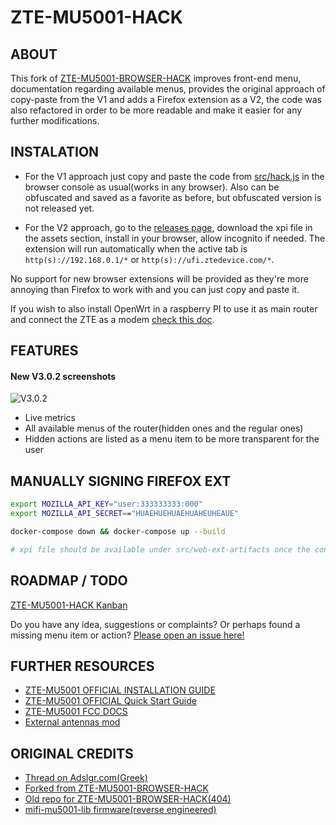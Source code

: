 # ZTE-MU5001-HACK

## ABOUT

This fork of [ZTE-MU5001-BROWSER-HACK](https://github.com/githubxbox/ZTE-MU5001-BROWSER-HACK]) improves front-end menu, documentation regarding available menus, provides the original approach of copy-paste from the V1 and adds a Firefox extension as a V2, the code was also refactored in order to be more readable and make it easier for any further modifications.

## INSTALATION

- For the V1 approach just copy and paste the code from [src/hack.js](src/hack.js) in the browser console as usual(works in any browser). Also can be obfuscated and saved as a favorite as before, but obfuscated version is not released yet.

- For the V2 approach, go to the [releases page](https://github.com/the-harry/ZTE-MU5001-HACK/releases), download the xpi file in the assets section, install in your browser, allow incognito if needed. The extension will run automatically when the active tab is `http(s)://192.168.0.1/*` or `http(s)://ufi.ztedevice.com/*`.

No support for new browser extensions will be provided as they're more annoying than Firefox to work with and you can just copy and paste it.

If you wish to also install OpenWrt in a raspberry PI to use it as main router and connect the ZTE as a modem [check this doc](openwrt/README.md).

## FEATURES

#### New V3.0.2 screenshots

![V3.0.2](https://github.com/ZTETool/ZTE-MU5001-HACK/assets/38408536/e1565d82-2e8a-4712-beeb-3b75f700551f)

- Live metrics
- All available menus of the router(hidden ones and the regular ones)
- Hidden actions are listed as a menu item to be more transparent for the user

## MANUALLY SIGNING FIREFOX EXT

```bash
export MOZILLA_API_KEY="user:333333333:000"
export MOZILLA_API_SECRET=="HUAEHUEHUAEHUAHEUHEAUE"

docker-compose down && docker-compose up --build

# xpi file should be available under src/web-ext-artifacts once the container exits
```

## ROADMAP / TODO

[ZTE-MU5001-HACK Kanban](https://github.com/users/the-harry/projects/4/views/2)

Do you have any idea, suggestions or complaints? Or perhaps found a missing menu item or action? [Please open an issue here!](https://github.com/the-harry/ZTE-MU5001-HACK/issues)

## FURTHER RESOURCES

- [ZTE-MU5001 OFFICIAL INSTALLATION GUIDE](https://oss.ztedevices.com/prod/cn/direct/hk/mu5001/MU5001%20User%20Guide%20-0115-1.pdf)
- [ZTE-MU5001 OFFICIAL Quick Start Guide](https://oss.ztedevices.com/prod/cn/direct/hk/mu5001/MU5001%20User%20Guide%20-0115-1.pdf)
- [ZTE-MU5001 FCC DOCS](https://fcc.report/FCC-ID/SRQ-MU5001)
- [External antennas mod](https://web.archive.org/web/20240105132050/https://router-mods.co.uk/product/zte-mu5001-5g-mobile-mifi-router-modification-services/)

## ORIGINAL CREDITS

- [Thread on Adslgr.com(Greek)](https://www.adslgr.com/forum/threads/1220156-%CE%9Cifi-mu5001-Secret-settings/page3/)
- [Forked from ZTE-MU5001-BROWSER-HACK](https://github.com/githubxbox/ZTE-MU5001-BROWSER-HACK)
- [Old repo for ZTE-MU5001-BROWSER-HACK(404)](https://github.com/sklavosit/ZTE-MU5001-BROWSER-HACK)
- [mifi-mu5001-lib firmware(reverse engineered)](https://github.com/DarkNikGr/mifi-mu5001-lib/)
